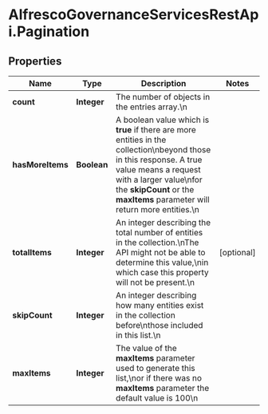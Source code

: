 # AlfrescoGovernanceServicesRestApi.Pagination

## Properties
Name | Type | Description | Notes
------------ | ------------- | ------------- | -------------
**count** | **Integer** | The number of objects in the entries array.\n | 
**hasMoreItems** | **Boolean** | A boolean value which is **true** if there are more entities in the collection\nbeyond those in this response. A true value means a request with a larger value\nfor the **skipCount** or the **maxItems** parameter will return more entities.\n | 
**totalItems** | **Integer** | An integer describing the total number of entities in the collection.\nThe API might not be able to determine this value,\nin which case this property will not be present.\n | [optional] 
**skipCount** | **Integer** | An integer describing how many entities exist in the collection before\nthose included in this list.\n | 
**maxItems** | **Integer** | The value of the **maxItems** parameter used to generate this list,\nor if there was no **maxItems** parameter the default value is 100\n | 


